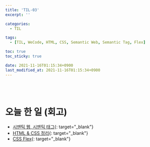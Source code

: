```yaml
---
title: 'TIL-03'
excerpt: ''

categories:
  - TIL

tags:
  - [TIL, WeCode, HTML, CSS, Semantic Web, Semantic Tag, Flex]

toc: true
toc_sticky: true

date: 2021-11-16T01:15:34+0900
last_modified_at: 2021-11-16T01:15:34+0900
---
```


<br>
<br>

# 오늘 한 일 (회고)

- [시맨틱 웹, 시맨틱 태그](../../html-css/html-css-3){: target="\_blank"}
- [HTML & CSS 정리](../../html-css/html-css-4){: target="\_blank"}
- [CSS Flex](../../html-css/html-css-5){: target="\_blank"}
